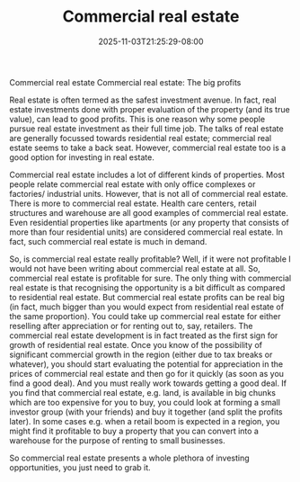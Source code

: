 ﻿---
title: "Commercial real estate"
date: 2025-11-03T21:25:29-08:00
description: "real estate Tips for Web Success"
featured_image: "/images/real estate.jpg"
tags: ["real estate"]
---

Commercial real estate
Commercial real estate: The big profits

Real estate is often termed as the safest investment avenue. In fact, real estate investments done with proper evaluation of the property (and its true value), can lead to good profits. This is one reason why some people pursue real estate investment as their full time job. The talks of real estate are generally focussed towards residential real estate; commercial real estate seems to take a back seat. However, commercial real estate too is a good option for investing in real estate. 

Commercial real estate includes a lot of different kinds of properties. Most people relate commercial real estate with only office complexes or factories/ industrial units. However, that is not all of commercial real estate. There is more to commercial real estate. Health care centers, retail structures and warehouse are all good examples of commercial real estate. Even residential properties like apartments (or any property that consists of more than four residential units) are considered commercial real estate. In fact, such commercial real estate is much in demand. 

So, is commercial real estate really profitable? Well, if it were not profitable I would not have been writing about commercial real estate at all. So, commercial real estate is profitable for sure. The only thing with commercial real estate is that recognising the opportunity is a bit difficult as compared to residential real estate. But commercial real estate profits can be real big (in fact, much bigger than you would expect from residential real estate of the same proportion). You could take up commercial real estate for either reselling after appreciation or for renting out to, say, retailers. The commercial real estate development is in fact treated as the first sign for growth of residential real estate. Once you know of the possibility of significant commercial growth in the region (either due to tax breaks or whatever), you should start evaluating the potential for appreciation in the prices of commercial real estate and then go for it quickly (as soon as you find a good deal). And you must really work towards getting a good deal. If you find that commercial real estate, e.g. land, is available in big chunks which are too expensive for you to buy, you could look at forming a small investor group (with your friends) and buy it together (and split the profits later). In some cases e.g. when a retail boom is expected in a region, you might find it profitable to buy a property that you can convert into a warehouse for the purpose of renting to small businesses.

So commercial real estate presents a whole plethora of investing opportunities, you just need to grab it. 



